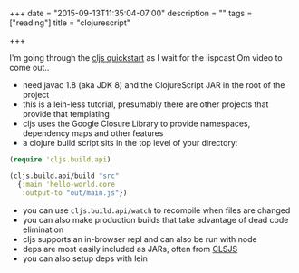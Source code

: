 +++
date = "2015-09-13T11:35:04-07:00"
description = ""
tags = ["reading"]
title = "clojurescript"

+++

I'm going through the [cljs quickstart](https://github.com/clojure/clojurescript/wiki/Quick-Start)
as I wait for the lispcast Om video to come out..

* need javac 1.8 (aka JDK 8) and the ClojureScript JAR in the root of the project
* this is a lein-less tutorial, presumably there are other projects that provide that templating
* cljs uses the Google Closure Library to provide namespaces, dependency maps and other features
* a clojure build script sits in the top level of your directory:

```clojure
(require 'cljs.build.api)

(cljs.build.api/build "src"
  {:main 'hello-world.core
   :output-to "out/main.js"})
```

* you can use `cljs.build.api/watch` to recompile when files are changed
* you can also make production builds that take advantage of dead code elimination
* cljs supports an in-browser repl and can also be run with node
* deps are most easily included as JARs, often from [CLSJS](http://cljsjs.github.io/)
* you can also setup deps with lein
